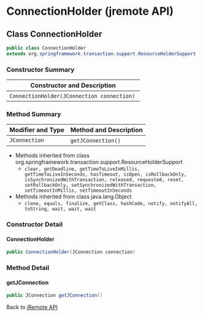 # ConnectionHolder (jremote API)

<PageHeader />

## Class ConnectionHolder

```java
public class ConnectionHolder
extends org.springframework.transaction.support.ResourceHolderSupport
```

### Constructor Summary

| Constructor and Description |
| --- |
| `ConnectionHolder(JConnection connection)`  |

### Method Summary

| Modifier and Type | Method and Description |
| --- | --- |
| `JConnection` | `getJConnection()`  |

- Methods inherited from class org.springframework.transaction.support.ResourceHolderSupport
  - `clear, getDeadline, getTimeToLiveInMillis, getTimeToLiveInSeconds, hasTimeout, isOpen, isRollbackOnly, isSynchronizedWithTransaction, released, requested, reset, setRollbackOnly, setSynchronizedWithTransaction, setTimeoutInMillis, setTimeoutInSeconds`
- Methods inherited from class java.lang.Object
  - `clone, equals, finalize, getClass, hashCode, notify, notifyAll, toString, wait, wait, wait`

### Constructor Detail

#### ConnectionHolder

```java
public ConnectionHolder(JConnection connection)
```

### Method Detail

#### getJConnection

```java
public JConnection getJConnection()
```

Back to [jRemote API](./../../README.md)
  
<PageFooter />

